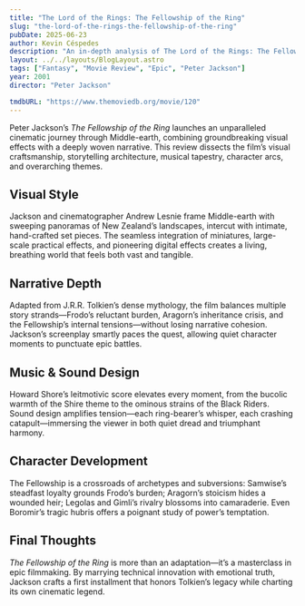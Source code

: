 ```yaml
---
title: "The Lord of the Rings: The Fellowship of the Ring"
slug: "the-lord-of-the-rings-the-fellowship-of-the-ring"
pubDate: 2025-06-23
author: Kevin Céspedes
description: "An in-depth analysis of The Lord of the Rings: The Fellowship of the Ring, Peter Jackson’s epic fantasy beginning."
layout: ../../layouts/BlogLayout.astro
tags: ["Fantasy", "Movie Review", "Epic", "Peter Jackson"]
year: 2001
director: "Peter Jackson"

tmdbURL: "https://www.themoviedb.org/movie/120"
---
```

Peter Jackson’s *The Fellowship of the Ring* launches an unparalleled cinematic journey through Middle-earth, combining groundbreaking visual effects with a deeply woven narrative. This review dissects the film’s visual craftsmanship, storytelling architecture, musical tapestry, character arcs, and overarching themes.

## Visual Style

Jackson and cinematographer Andrew Lesnie frame Middle-earth with sweeping panoramas of New Zealand’s landscapes, intercut with intimate, hand-crafted set pieces. The seamless integration of miniatures, large-scale practical effects, and pioneering digital effects creates a living, breathing world that feels both vast and tangible.

## Narrative Depth

Adapted from J.R.R. Tolkien’s dense mythology, the film balances multiple story strands—Frodo’s reluctant burden, Aragorn’s inheritance crisis, and the Fellowship’s internal tensions—without losing narrative cohesion. Jackson’s screenplay smartly paces the quest, allowing quiet character moments to punctuate epic battles.

## Music & Sound Design

Howard Shore’s leitmotivic score elevates every moment, from the bucolic warmth of the Shire theme to the ominous strains of the Black Riders. Sound design amplifies tension—each ring-bearer’s whisper, each crashing catapult—immersing the viewer in both quiet dread and triumphant harmony.

## Character Development

The Fellowship is a crossroads of archetypes and subversions: Samwise’s steadfast loyalty grounds Frodo’s burden; Aragorn’s stoicism hides a wounded heir; Legolas and Gimli’s rivalry blossoms into camaraderie. Even Boromir’s tragic hubris offers a poignant study of power’s temptation.

## Final Thoughts

*The Fellowship of the Ring* is more than an adaptation—it’s a masterclass in epic filmmaking. By marrying technical innovation with emotional truth, Jackson crafts a first installment that honors Tolkien’s legacy while charting its own cinematic legend.
